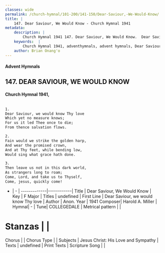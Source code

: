 ```yaml
---
classes: wide
permalink: /church-hymnal/101-200/141-150/Dear-Saviour,-We-Would-Know/
title: |
    147. Dear Saviour, We Would Know - Church Hymnal 1941
metadata:
    description: |
        Church Hymnal 1941 147. Dear Saviour, We Would Know.  Dear Saviour, we would know Thy love  Which yet no measure knows;  For us it led Thee once to die;  From thence salvation flows.  
    keywords:  |
        Church Hymnal 1941, adventhymnals, advent hymnals, Dear Saviour, We Would Know, Dear Saviour, we would know Thy love . 
    author: Brian Onang'o
---
```


#### Advent Hymnals
## 147. DEAR SAVIOUR, WE WOULD KNOW
####  Church Hymnal 1941,

```txt

1.
Dear Saviour, we would know Thy love 
Which yet no measure knows; 
For us it led Thee once to die; 
From thence salvation flows. 

2.
Fain would we strike the golden harp, 
And wear the promised crown, 
And at Thy feet, while bending low, 
Would sing what grace hath done. 

3.
Then leave us not in this dark world, 
As strangers long to roam; 
Come, Lord, and take us to Thyself, 
Come, jesus, quickly come!


```

- |   -  |
-------------|------------|
Title | Dear Saviour, We Would Know |
Key | F Major |
Titles | undefined |
First Line | Dear Saviour, we would know Thy love  |
Author | Anon.
Year | 1941
Composer| Harold A. Miller |
Hymnal|  - |
Tune| COLLEGEDALE |
Metrical pattern | |
# Stanzas |  |
Chorus |  |
Chorus Type |  |
Subjects | Jesus Christ: His Love and Sympathy |
Texts | undefined |
Print Texts | 
Scripture Song |  |
    
